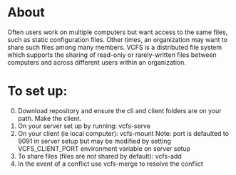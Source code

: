 # About
Often users work on multiple computers but want access to the same files, such as static configuration files. Other times, an organization may want to share such files among many members. VCFS is a distributed file system which supports the sharing of read-only or rarely-written files between computers and across different users within an organization.

# To set up:
0) Download repository and ensure the cli and client folders are on your path. Make the client.
1) On your server set up by running: vcfs-serve <repo>
2) On your client (ie local computer): vcfs-mount <mnt> <remote> <ip> <port>
   Note: port is defaulted to 9091 in server setup but may be modified by setting VCFS_CLIENT_PORT environment variable on server setup
3) To share files (files are *not* shared by default): vcfs-add <file>
4) In the event of a conflict use vcfs-merge to resolve the conflict
